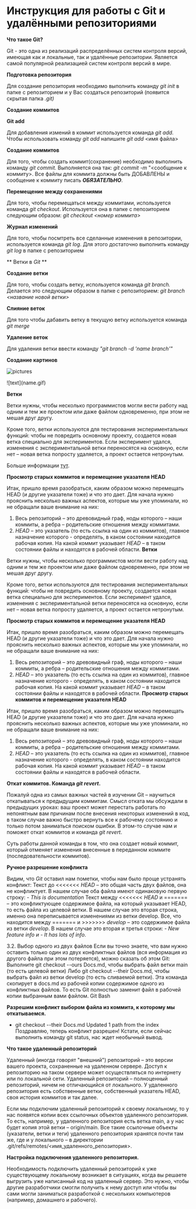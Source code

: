 # Инструкция для работы с Git и удалёнными репозиториями # 

**Что такое Git?**

Git - это одна из реализаций распределённых систем контроля версий, имеющая как и локальные, так и удалённые репозитории. Является самой популярной реализацией систем контроля версий в мире.

**Подготовка репозитория**

Для создание репозитория необходимо выполнить команду *git init* в папке с репозиторием и у Вас создаться репозиторий (появится скрытая папка *.git)*

**Создание коммитов**

__Git add__

Для добавления измений в коммит используется команда *git add.* Чтобы использовать команду *git add* напишите *git add* <имя файла>

**Создание коммитов**

Для того, чтобы создать коммит(сохранение) необходимо выполнить команду *git commit.* Выполняется она так: *git commit -m* "<сообщение к коммиту>. Все файлы для коммита должны быть ДОБАВЛЕНЫ и сообщение к коммиту писать *__ОБЯЗАТЕЛЬНО__*.

**Перемещение между сохранениями**

Для того, чтобы перемещаться между коммитами, используется команда *git checkout*. Используется она в папке с пепозиторием следующим образом: *git checkout <номер коммита>*

**Журнал изменений**

Для того, чтобы посмтреть все сделанные изменения в репозитории, используется команда *git log*. Для этого достаточно выполнить команду *git log* в папке с репозиторием

** Ветки в *Git* **

**Создание ветки**

Для того, чтобы создать ветку, используется команда *git branch.* Делается это следующим образом в папке с репозиторием: *git branch <название новой ветки>*

**Слияние веток**

Для того чтобы дабавить ветку в текущую ветку используется команда *git merge*

**Удаление веток**

Для удаления ветки ввести команду *"git branch -d 'name branch'"*

**Создание картинов**

![pictures](https://thumb.tildacdn.com/tild6336-6565-4834-b433-616638643930/-/resize/960x/-/format/webp/2_git_fetch_pull_pus.png)

!\[text]\(name.gif)

**Ветки**

Ветки нужны, чтобы несколько программистов могли вести работу над одним и тем же проектом или даже файлом одновременно, при этом не мешая друг другу.

Кроме того, ветки используются для тестирования экспериментальных функций: чтобы не повредить основному проекту, создается новая ветка специально для экспериментов. Если эксперимент удался, изменения с экспериментальной ветки переносятся на основную, если нет – новая ветка попросту удаляется, а проект остается нетронутым.

Больше информации [тут](https://smartiqa.ru/courses/git/lesson-3).

**Просмотр старых коммитов и перемещение указателя HEAD**

Итак, пришло время разобраться, каким образом можно перемещать HEAD (и другие указатели тоже) и что это дает. Для начала нужно прояснить несколько важных аспектов, которые мы уже упоминали, но не обращали ваше внимание на них:

1. Весь репозиторий – это древовидный граф, ноды которого – наши коммиты, а ребра – родительские отношения между коммитами.
2. *HEAD* – это указатель (то есть ссылка на один из коммитов), главное назначение которого - определять, в каком состоянии находится рабочая копия. На какой коммит указывает *HEAD* – в таком состоянии файлы и находятся в рабочей области.
**Ветки**

Ветки нужны, чтобы несколько программистов могли вести работу над одним и тем же проектом или даже файлом одновременно, при этом не мешая друг другу.

Кроме того, ветки используются для тестирования экспериментальных функций: чтобы не повредить основному проекту, создается новая ветка специально для экспериментов. Если эксперимент удался, изменения с экспериментальной ветки переносятся на основную, если нет – новая ветка попросту удаляется, а проект остается нетронутым.

**Просмотр старых коммитов и перемещение указателя HEAD**

Итак, пришло время разобраться, каким образом можно перемещать HEAD (и другие указатели тоже) и что это дает. Для начала нужно прояснить несколько важных аспектов, которые мы уже упоминали, но не обращали ваше внимание на них:

1. Весь репозиторий – это древовидный граф, ноды которого – наши коммиты, а ребра – родительские отношения между коммитами.
2. *HEAD* – это указатель (то есть ссылка на один из коммитов), главное назначение которого - определять, в каком состоянии находится рабочая копия. На какой коммит указывает *HEAD* – в таком состоянии файлы и находятся в рабочей области.
**Просмотр старых коммитов и перемещение указателя HEAD**

Итак, пришло время разобраться, каким образом можно перемещать HEAD (и другие указатели тоже) и что это дает. Для начала нужно прояснить несколько важных аспектов, которые мы уже упоминали, но не обращали ваше внимание на них:

1. Весь репозиторий – это древовидный граф, ноды которого – наши коммиты, а ребра – родительские отношения между коммитами.
2. *HEAD* – это указатель (то есть ссылка на один из коммитов), главное назначение которого - определять, в каком состоянии находится рабочая копия. На какой коммит указывает *HEAD* – в таком состоянии файлы и находятся в рабочей области.

**Откат коммитов. Команда _git revert_.**

Пожалуй одна из самых важных частей в изучении Git – научиться откатываться к предыдущим коммитам. Смысл отката мы обсуждали в предыдущих уроках: ваш проект может перестать работать по непонятным вам причинам после внесения некоторых изменений в код, в таком случае важно быстро вернуть все к рабочему состоянию и только потом заниматься поиском ошибки. В этом-то случае нам и поможет откат коммитов и команда *git revert*.

Суть работы данной команды в том, что она создает новый коммит, который отменяет изменения внесенные в переданном коммите (последовательности коммитов).

**Ручное разрешение конфликта**

Видим, что *Git* оставил нам пометки, чтобы нам было проще устранять конфликт:
Текст до <<<<<<< *HEAD* – это общая часть двух файлов, она не конфликтует. В нашем случае оба файла имеют одинаковую первую строку: - *This is documentation*
Текст между <<<<<<< *HEAD* и ======= – это конфликтующее содержимое файла, на который указывает HEAD, то есть файла из целевой ветки. В нашем случае это вторая строка, именно она переписывается изменениями из ветки develop.
Все, что находится между ======= и >>>>>>> *develop* – это содержимое файла из ветки *develop*. В нашем случае это вторая и третья строки: - *New feature info и - It has lots of info*.

3.2. Выбор одного из двух файлов
Если вы точно знаете, что вам нужно оставить только один из двух конфликтных файлов (вся информация из другого файла при этом потеряется), можно сказать об этом Git:
Выполните git checkout --ours Docs.md, чтобы выбрать файл ветки main (то есть целевой ветки)
Либо git checkout --their Docs.md, чтобы выбрать файл из ветки develop (то есть сливаемой ветки).
Эта команда скопирует в docs.md из рабочей копии содержимое одного из конфликтных файлов. То есть Git полностью заменит файл в рабочей копии выбранным вами файлом.
Git Bash

**Разрешим конфликт выбором файла из коммита, к которому мы откатываемся.**

* git checkout --their Docs.md
Updated 1 path from the index
Поздравляю, теперь конфликт разрешен! Кстати, если сейчас выполнить команду git status, нас ждет необычный вывод.

**Что такое удаленный репозиторий**

Удаленный (иногда говорят "внешний") репозиторий – это версии вашего проекта, сохраненные на удаленном сервере. Доступ к репозиторию на таком сервере может осуществляться по интернету или по локальной сети.
Удаленный репозиторий – полноценный репозиторий, ничем не отличающийся от локального. У удаленного репозитория есть собственные ветки, собственный указатель HEAD, своя история коммитов и так далее.

Если мы подключим удаленный репозиторий к своему локальному, то у нас появятся копии всех ссылочных объектов удаленного репозитория. То есть, например, у удаленного репозитория есть ветка main, а у нас будет копия этой ветки – origin/main. Все такие ссылочные объекты (указатели, ветки и теги) удаленного репозитория хранятся почти там же, где и у локального – в директории .git/refs/remotes/<имя_удаленного_репозитория>.

**Настройка подключения удаленного репозитория.**

Необходимость подключить удаленный репозиторий к уже существующему локальному возникает в ситуациях, когда вы решаете выгрузить уже написанный код на удаленный сервер. Это нужно, чтобы другие разработчики смогли получить к нему доступ или чтобы вы сами могли заниматься разработкой с нескольких компьютеров (например, домашнего и рабочего).

